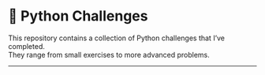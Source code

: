 # 🐍 Python Challenges

This repository contains a collection of Python challenges that I’ve completed.  
They range from small exercises to more advanced problems.

---
